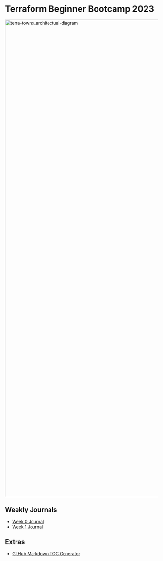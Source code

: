 # Terraform Beginner Bootcamp 2023

<img width="1575" alt="terra-towns_architectual-diagram" src="https://github.com/shammy21/terraform-beginner-bootcamp-2023/assets/28939511/eea5ffaf-9d60-43e2-a86b-b31e40f5db07">



##  Weekly Journals

- [Week 0 Journal](journal/week0.md)
- [Week 1 Journal](journal/week1.md)

## Extras

- [GitHub Markdown TOC Generator](https://ecotrust-canada.github.io/markdown-toc/)
       
